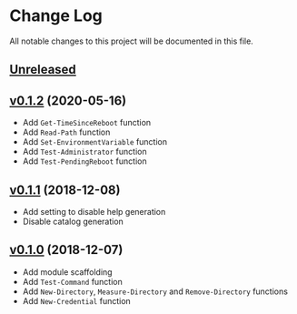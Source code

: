 # Change Log

All notable changes to this project will be documented in this file.

## [Unreleased]

## [v0.1.2] (2020-05-16)

- Add `Get-TimeSinceReboot` function
- Add `Read-Path` function
- Add `Set-EnvironmentVariable` function
- Add `Test-Administrator` function
- Add `Test-PendingReboot` function

## [v0.1.1] (2018-12-08)

- Add setting to disable help generation
- Disable catalog generation

## [v0.1.0] (2018-12-07)

- Add module scaffolding
- Add `Test-Command` function
- Add `New-Directory`, `Measure-Directory` and `Remove-Directory` functions
- Add `New-Credential` function

[Unreleased]: https://github.com/kitforbes/UtilitiesPS/compare/v0.1.2...HEAD
[v0.1.2]: https://github.com/kitforbes/UtilitiesPS/compare/v0.1.1...v0.1.2
[v0.1.1]: https://github.com/kitforbes/UtilitiesPS/compare/v0.1.0...v0.1.1
[v0.1.0]: https://github.com/kitforbes/UtilitiesPS/compare/1e5f30c...v0.1.0
